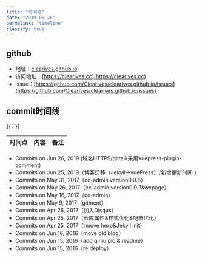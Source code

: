 ```yaml
---
title: "时间轴"
date: "2019-06-26"
permalink: "timeline"
classify: true
---
```


## github

- 地址：[clearives.github.io](https://github.com/Clearives/clearives.github.io)
- 访问地址：[https://clearives.cc](https://clearives.cc)
- issue：[https://github.com/Clearives/clearives.github.io/issues](https://github.com/Clearives/clearives.github.io/issues)




## commit时间线
<div>
<span v-for="i in 3">{{ i }} </span>
</div>

| 时间点 | 内容 | 备注 |
| ------ | ------ | ------ |


- Commits on Jun 26, 2019 (域名HTTPS/gittalk采用vuepress-plugin-comment)
- Commits on Jun 25, 2019（博客迁移（Jekyll->vuePress）/新增更新时间 ）
- Commits on May 31, 2017（cc-admin version0.0.8）
- Commits on May 26, 2017（cc-admin version0.0.7&wxpage）
- Commits on May 16, 2017（cc-admin）
- Commits on May 9, 2017（gitment）
- Commits on Apr 26, 2017（加入Disqus）
- Commits on Apr 25, 2017（仓库属性&样式优化&配置优化）
- Commits on Apr 25, 2017（rmove hexo&Jekyll init）
- Commits on Jun 16, 2016（move old blog）
- Commits on Jun 15, 2016（add qiniu pic & readme）
- Commits on Jun 15, 2016（re deploy）








